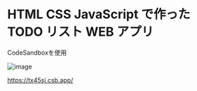 # HTML CSS JavaScript で作った TODO リスト WEB アプリ

CodeSandboxを使用

![image](https://user-images.githubusercontent.com/51395204/154409877-ed8643c2-cb6b-422f-9339-21e09176ac04.png)

https://tx45sj.csb.app/
